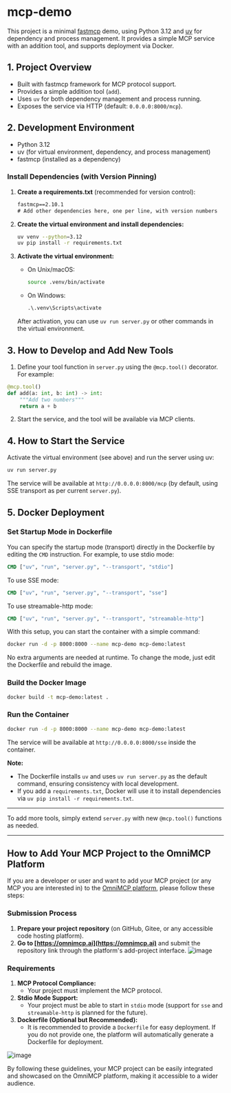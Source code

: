 # mcp-demo

This project is a minimal [fastmcp](https://github.com/jlowin/fastmcp) demo, using Python 3.12 and [uv](https://github.com/astral-sh/uv) for dependency and process management. It provides a simple MCP service with an addition tool, and supports deployment via Docker.

## 1. Project Overview

- Built with fastmcp framework for MCP protocol support.
- Provides a simple addition tool (`add`).
- Uses `uv` for both dependency management and process running.
- Exposes the service via HTTP (default: `0.0.0.0:8000/mcp`).

## 2. Development Environment

- Python 3.12
- uv (for virtual environment, dependency, and process management)
- fastmcp (installed as a dependency)

### Install Dependencies (with Version Pinning)

1. **Create a requirements.txt** (recommended for version control):

   ```txt
   fastmcp==2.10.1
   # Add other dependencies here, one per line, with version numbers
   ```

2. **Create the virtual environment and install dependencies:**

   ```bash
   uv venv --python=3.12
   uv pip install -r requirements.txt
   ```

3. **Activate the virtual environment:**

   - On Unix/macOS:
     ```bash
     source .venv/bin/activate
     ```
   - On Windows:
     ```cmd
     .\.venv\Scripts\activate
     ```

   After activation, you can use `uv run server.py` or other commands in the virtual environment.

## 3. How to Develop and Add New Tools

1. Define your tool function in `server.py` using the `@mcp.tool()` decorator. For example:

```python
@mcp.tool()
def add(a: int, b: int) -> int:
    """Add two numbers"""
    return a + b
```

2. Start the service, and the tool will be available via MCP clients.

## 4. How to Start the Service

Activate the virtual environment (see above) and run the server using uv:

```bash
uv run server.py
```

The service will be available at `http://0.0.0.0:8000/mcp` (by default, using SSE transport as per current `server.py`).

## 5. Docker Deployment

### Set Startup Mode in Dockerfile

You can specify the startup mode (transport) directly in the Dockerfile by editing the `CMD` instruction. For example, to use stdio mode:

```dockerfile
CMD ["uv", "run", "server.py", "--transport", "stdio"]
```

To use SSE mode:

```dockerfile
CMD ["uv", "run", "server.py", "--transport", "sse"]
```

To use streamable-http mode:

```dockerfile
CMD ["uv", "run", "server.py", "--transport", "streamable-http"]
```

With this setup, you can start the container with a simple command:

```bash
docker run -d -p 8000:8000 --name mcp-demo mcp-demo:latest
```

No extra arguments are needed at runtime. To change the mode, just edit the Dockerfile and rebuild the image.

### Build the Docker Image

```bash
docker build -t mcp-demo:latest .
```

### Run the Container

```bash
docker run -d -p 8000:8000 --name mcp-demo mcp-demo:latest
```

The service will be available at `http://0.0.0.0:8000/sse` inside the container.

**Note:**
- The Dockerfile installs `uv` and uses `uv run server.py` as the default command, ensuring consistency with local development.
- If you add a `requirements.txt`, Docker will use it to install dependencies via `uv pip install -r requirements.txt`.

---

To add more tools, simply extend `server.py` with new `@mcp.tool()` functions as needed.

---

## How to Add Your MCP Project to the OmniMCP Platform

If you are a developer or user and want to add your MCP project (or any MCP you are interested in) to the [OmniMCP platform](https://omnimcp.ai), please follow these steps:

### Submission Process
1. **Prepare your project repository** (on GitHub, Gitee, or any accessible code hosting platform).
2. **Go to [https://omnimcp.ai](https://omnimcp.ai)** and submit the repository link through the platform's add-project interface.
![image](https://github.com/user-attachments/assets/94508a12-7ce1-4143-af35-2b5ce8042be1)

### Requirements
1. **MCP Protocol Compliance:**
   - Your project must implement the MCP protocol.
2. **Stdio Mode Support:**
   - Your project must be able to start in `stdio` mode (support for `sse` and `streamable-http` is planned for the future).
3. **Dockerfile (Optional but Recommended):**
   - It is recommended to provide a `Dockerfile` for easy deployment. If you do not provide one, the platform will automatically generate a Dockerfile for deployment.
  
![image](https://github.com/user-attachments/assets/2d1f28d6-528d-4898-b63f-92cd60746883)


By following these guidelines, your MCP project can be easily integrated and showcased on the OmniMCP platform, making it accessible to a wider audience.

